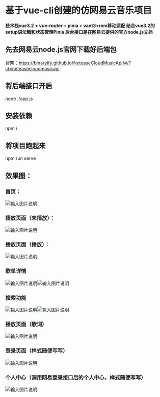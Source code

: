  
# 基于vue-cli创建的仿网易云音乐项目 
 **技术栈vue3.2 + vue-router + pinia + vant3+rem移动适配
 结合vue3.2的setup语法糖和状态管理Pinia
后台接口是在网易云提供的官方node.js文档** 

## 先去网易云node.js官网下载好后端包
官网：https://binaryify.github.io/NeteaseCloudMusicApi/#/?id=neteasecloudmusicapi
## 将后端接口开启
node ./app.js

## 安装依赖
npm i

## 将项目跑起来
npm run serve

## 效果图：
### 首页：
![输入图片说明](img/%E9%A6%96%E9%A1%B5.png)
### 播放页面（未播放）：
![输入图片说明](img/%E6%92%AD%E6%94%BE%E9%A1%B5%E9%9D%A2.png)
### 播放页面（播放）：
![输入图片说明](img/%E6%92%AD%E6%94%BE%E9%A1%B5%E9%9D%A22.png)
### 歌单详情
![输入图片说明](img/%E6%AD%8C%E5%8D%95%E8%AF%A6%E6%83%85.png)![输入图片说明](img/%E6%AD%8C%E5%8D%95%E8%AF%A6%E6%83%852.png)
### 搜索功能
![输入图片说明](img/%E6%90%9C%E7%B4%A2.png)![输入图片说明](img/%E6%90%9C%E7%B4%A2%E5%88%97%E8%A1%A8.png)
### 播放页面（歌词）
![输入图片说明](img/%E6%AD%8C%E8%AF%8D.png)
### 登录页面（样式随便写写）
![输入图片说明](img/%E7%99%BB%E5%BD%95%E9%A1%B5%E9%9D%A2.png)
### 个人中心（调用网易登录接口后的个人中心，样式随便写写）
![输入图片说明](img/%E4%B8%AA%E4%BA%BA%E4%B8%AD%E5%BF%83.png)
